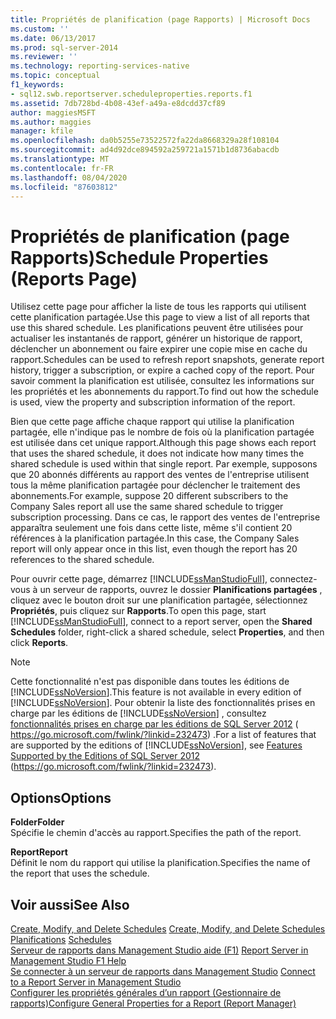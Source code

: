 ```yaml
---
title: Propriétés de planification (page Rapports) | Microsoft Docs
ms.custom: ''
ms.date: 06/13/2017
ms.prod: sql-server-2014
ms.reviewer: ''
ms.technology: reporting-services-native
ms.topic: conceptual
f1_keywords:
- sql12.swb.reportserver.scheduleproperties.reports.f1
ms.assetid: 7db728bd-4b08-43ef-a49a-e8dcdd37cf89
author: maggiesMSFT
ms.author: maggies
manager: kfile
ms.openlocfilehash: da0b5255e73522572fa22da8668329a28f108104
ms.sourcegitcommit: ad4d92dce894592a259721a1571b1d8736abacdb
ms.translationtype: MT
ms.contentlocale: fr-FR
ms.lasthandoff: 08/04/2020
ms.locfileid: "87603812"
---
```

# <a name="schedule-properties-reports-page"></a><span data-ttu-id="01a79-102">Propriétés de planification (page Rapports)</span><span class="sxs-lookup"><span data-stu-id="01a79-102">Schedule Properties (Reports Page)</span></span>
  <span data-ttu-id="01a79-103">Utilisez cette page pour afficher la liste de tous les rapports qui utilisent cette planification partagée.</span><span class="sxs-lookup"><span data-stu-id="01a79-103">Use this page to view a list of all reports that use this shared schedule.</span></span> <span data-ttu-id="01a79-104">Les planifications peuvent être utilisées pour actualiser les instantanés de rapport, générer un historique de rapport, déclencher un abonnement ou faire expirer une copie mise en cache du rapport.</span><span class="sxs-lookup"><span data-stu-id="01a79-104">Schedules can be used to refresh report snapshots, generate report history, trigger a subscription, or expire a cached copy of the report.</span></span> <span data-ttu-id="01a79-105">Pour savoir comment la planification est utilisée, consultez les informations sur les propriétés et les abonnements du rapport.</span><span class="sxs-lookup"><span data-stu-id="01a79-105">To find out how the schedule is used, view the property and subscription information of the report.</span></span>  
  
 <span data-ttu-id="01a79-106">Bien que cette page affiche chaque rapport qui utilise la planification partagée, elle n'indique pas le nombre de fois où la planification partagée est utilisée dans cet unique rapport.</span><span class="sxs-lookup"><span data-stu-id="01a79-106">Although this page shows each report that uses the shared schedule, it does not indicate how many times the shared schedule is used within that single report.</span></span> <span data-ttu-id="01a79-107">Par exemple, supposons que 20 abonnés différents au rapport des ventes de l'entreprise utilisent tous la même planification partagée pour déclencher le traitement des abonnements.</span><span class="sxs-lookup"><span data-stu-id="01a79-107">For example, suppose 20 different subscribers to the Company Sales report all use the same shared schedule to trigger subscription processing.</span></span> <span data-ttu-id="01a79-108">Dans ce cas, le rapport des ventes de l'entreprise apparaîtra seulement une fois dans cette liste, même s'il contient 20 références à la planification partagée.</span><span class="sxs-lookup"><span data-stu-id="01a79-108">In this case, the Company Sales report will only appear once in this list, even though the report has 20 references to the shared schedule.</span></span>  
  
 <span data-ttu-id="01a79-109">Pour ouvrir cette page, démarrez [!INCLUDE[ssManStudioFull](../../includes/ssmanstudiofull-md.md)], connectez-vous à un serveur de rapports, ouvrez le dossier **Planifications partagées** , cliquez avec le bouton droit sur une planification partagée, sélectionnez **Propriétés**, puis cliquez sur **Rapports**.</span><span class="sxs-lookup"><span data-stu-id="01a79-109">To open this page, start [!INCLUDE[ssManStudioFull](../../includes/ssmanstudiofull-md.md)], connect to a report server, open the **Shared Schedules** folder, right-click a shared schedule, select **Properties**, and then click **Reports**.</span></span>  
  
> [!NOTE]  
>  <span data-ttu-id="01a79-110">Cette fonctionnalité n'est pas disponible dans toutes les éditions de [!INCLUDE[ssNoVersion](../../includes/ssnoversion-md.md)].</span><span class="sxs-lookup"><span data-stu-id="01a79-110">This feature is not available in every edition of [!INCLUDE[ssNoVersion](../../includes/ssnoversion-md.md)].</span></span> <span data-ttu-id="01a79-111">Pour obtenir la liste des fonctionnalités prises en charge par les éditions de [!INCLUDE[ssNoVersion](../../includes/ssnoversion-md.md)] , consultez [fonctionnalités prises en charge par les éditions de SQL Server 2012](https://go.microsoft.com/fwlink/?linkid=232473) ( https://go.microsoft.com/fwlink/?linkid=232473) .</span><span class="sxs-lookup"><span data-stu-id="01a79-111">For a list of features that are supported by the editions of [!INCLUDE[ssNoVersion](../../includes/ssnoversion-md.md)], see [Features Supported by the Editions of SQL Server 2012](https://go.microsoft.com/fwlink/?linkid=232473) (https://go.microsoft.com/fwlink/?linkid=232473).</span></span>  
  
## <a name="options"></a><span data-ttu-id="01a79-112">Options</span><span class="sxs-lookup"><span data-stu-id="01a79-112">Options</span></span>  
 <span data-ttu-id="01a79-113">**Folder**</span><span class="sxs-lookup"><span data-stu-id="01a79-113">**Folder**</span></span>  
 <span data-ttu-id="01a79-114">Spécifie le chemin d'accès au rapport.</span><span class="sxs-lookup"><span data-stu-id="01a79-114">Specifies the path of the report.</span></span>  
  
 <span data-ttu-id="01a79-115">**Report**</span><span class="sxs-lookup"><span data-stu-id="01a79-115">**Report**</span></span>  
 <span data-ttu-id="01a79-116">Définit le nom du rapport qui utilise la planification.</span><span class="sxs-lookup"><span data-stu-id="01a79-116">Specifies the name of the report that uses the schedule.</span></span>  
  
## <a name="see-also"></a><span data-ttu-id="01a79-117">Voir aussi</span><span class="sxs-lookup"><span data-stu-id="01a79-117">See Also</span></span>  
 <span data-ttu-id="01a79-118">[Create, Modify, and Delete Schedules](../subscriptions/create-modify-and-delete-schedules.md) </span><span class="sxs-lookup"><span data-stu-id="01a79-118">[Create, Modify, and Delete Schedules](../subscriptions/create-modify-and-delete-schedules.md) </span></span>  
 <span data-ttu-id="01a79-119">[Planifications](../subscriptions/schedules.md) </span><span class="sxs-lookup"><span data-stu-id="01a79-119">[Schedules](../subscriptions/schedules.md) </span></span>  
 <span data-ttu-id="01a79-120">[Serveur de rapports dans Management Studio aide (F1)](report-server-in-management-studio-f1-help.md) </span><span class="sxs-lookup"><span data-stu-id="01a79-120">[Report Server in Management Studio F1 Help](report-server-in-management-studio-f1-help.md) </span></span>  
 <span data-ttu-id="01a79-121">[Se connecter à un serveur de rapports dans Management Studio](connect-to-a-report-server-in-management-studio.md) </span><span class="sxs-lookup"><span data-stu-id="01a79-121">[Connect to a Report Server in Management Studio](connect-to-a-report-server-in-management-studio.md) </span></span>  
 [<span data-ttu-id="01a79-122">Configurer les propriétés générales d’un rapport &#40;Gestionnaire de rapports&#41;</span><span class="sxs-lookup"><span data-stu-id="01a79-122">Configure General Properties for a Report &#40;Report Manager&#41;</span></span>](../configure-general-properties-for-a-report-report-manager.md)  
  
  
